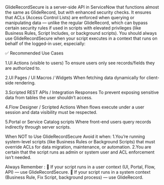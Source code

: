 GlideRecordSecure is a server-side API in ServiceNow that functions almost the same as GlideRecord, but with enhanced security checks.
It ensures that ACLs (Access Control Lists) are enforced when querying or manipulating data — unlike the regular GlideRecord, which can bypass certain security rules if used in scripts with elevated privileges (like Business Rules, Script Includes, or background scripts).
You should always use GlideRecordSecure when your script executes in a context that runs on behalf of the logged-in user, especially:

✅ Recommended Use Cases

1.UI Actions (visible to users)
To ensure users only see records/fields they are authorized to.

2.UI Pages / UI Macros / Widgets
When fetching data dynamically for client-side rendering.

3.Scripted REST APIs / Integration Responses
To prevent exposing sensitive data from tables the user shouldn’t access.

4.Flow Designer / Scripted Actions
When flows execute under a user session and data visibility must be respected.

5.Portal or Service Catalog scripts
Where front-end users query records indirectly through server scripts.

When NOT to Use GlideRecordSecure
Avoid it when:
1.You’re running system-level scripts (like Business Rules or Background Scripts) that must override ACLs for data migration, maintenance, or automation.
2.You are certain that the script runs as admin or system user and ACL enforcement isn’t needed.

Always Remember :
🧭 If your script runs in a user context (UI, Portal, Flow, API) — use GlideRecordSecure.
🧰 If your script runs in a system context (Business Rule, Fix Script, background process) — use GlideRecord.
